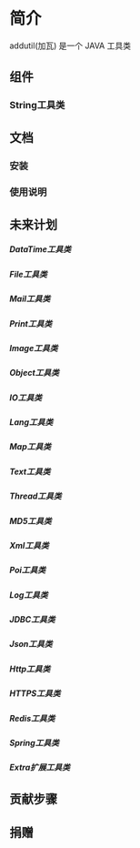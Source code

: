 # 简介
addutil(加瓦) 是一个 JAVA 工具类
## 组件
### String工具类
## 文档

### 安装

### 使用说明

## 未来计划
##### DataTime工具类
##### File工具类
##### Mail工具类
##### Print工具类
##### Image工具类
##### Object工具类
##### IO工具类
##### Lang工具类
##### Map工具类
##### Text工具类
##### Thread工具类
##### MD5工具类
##### Xml工具类
##### Poi工具类
##### Log工具类
##### JDBC工具类
##### Json工具类
##### Http工具类
##### HTTPS工具类
##### Redis工具类
##### Spring工具类
##### Extra扩展工具类


## 贡献步骤

## 捐赠
